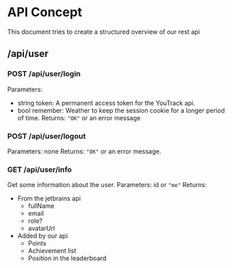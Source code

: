 # API Concept
This document tries to create a structured overview of our rest api

## /api/user

### POST /api/user/login
Parameters:
 - string token: A permanent access token for the YouTrack api.
 - bool remember: Weather to keep the session cookie for a longer period of time.
Returns: `"OK"` or an error message
 
### POST /api/user/logout
Parameters: none
Returns: `"OK"` or an error message.

### GET /api/user/info
Get some information about the user.
Parameters: id or `"me"`
Returns:
 - From the jetbrains api
    - fullName
    - email
    - role?
    - avatarUrl
 - Added by our api
    - Points
    - Achievement list
    - Position in the leaderboard
    
